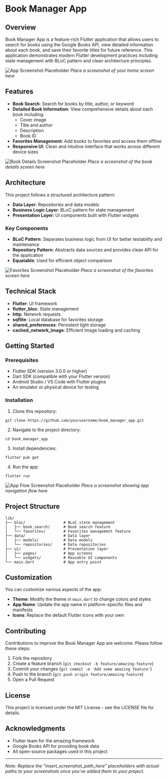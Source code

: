 # Book Manager App

## Overview

Book Manager App is a feature-rich Flutter application that allows users to search for books using the Google Books API, view detailed information about each book, and save their favorite titles for future reference. This application demonstrates modern Flutter development practices including state management with BLoC pattern and clean architecture principles.

![App Screenshot Placeholder](insert_screenshot_path_here)
*Place a screenshot of your home screen here*

## Features

- **Book Search**: Search for books by title, author, or keyword
- **Detailed Book Information**: View comprehensive details about each book including:
  - Cover image
  - Title and author
  - Description
  - Book ID
- **Favorites Management**: Add books to favorites and access them offline
- **Responsive UI**: Clean and intuitive interface that works across different device sizes

![Book Details Screenshot Placeholder](insert_screenshot_path_here)
*Place a screenshot of the book details screen here*

## Architecture

This project follows a structured architecture pattern:

- **Data Layer**: Repositories and data models
- **Business Logic Layer**: BLoC pattern for state management
- **Presentation Layer**: UI components built with Flutter widgets

### Key Components

- **BLoC Pattern**: Separates business logic from UI for better testability and maintenance
- **Repository Pattern**: Abstracts data sources and provides clean API for the application
- **Equatable**: Used for efficient object comparison

![Favorites Screenshot Placeholder](insert_screenshot_path_here)
*Place a screenshot of the favorites screen here*

## Technical Stack

- **Flutter**: UI framework
- **flutter_bloc**: State management
- **http**: Network requests
- **sqflite**: Local database for favorites storage
- **shared_preferences**: Persistent light storage
- **cached_network_image**: Efficient image loading and caching

## Getting Started

### Prerequisites

- Flutter SDK (version 3.0.0 or higher)
- Dart SDK (compatible with your Flutter version)
- Android Studio / VS Code with Flutter plugins
- An emulator or physical device for testing

### Installation

1. Clone this repository:
```
git clone https://github.com/yourusername/book_manager_app.git
```

2. Navigate to the project directory:
```
cd book_manager_app
```

3. Install dependencies:
```
flutter pub get
```

4. Run the app:
```
flutter run
```

![App Flow Screenshot Placeholder](insert_screenshot_path_here)
*Place a screenshot showing app navigation flow here*

## Project Structure

```
lib/
├── bloc/                 # BLoC state management
│   ├── book_search/      # Book search feature
│   └── favorites/        # Favorites management feature
├── data/                 # Data layer
│   ├── models/           # Data models
│   └── repositories/     # Data repositories
├── ui/                   # Presentation layer
│   ├── pages/            # App screens
│   └── widgets/          # Reusable UI components
└── main.dart             # App entry point
```

## Customization

You can customize various aspects of the app:

- **Theme**: Modify the theme in `main.dart` to change colors and styles
- **App Name**: Update the app name in platform-specific files and manifests
- **Icons**: Replace the default Flutter icons with your own

## Contributing

Contributions to improve the Book Manager App are welcome. Please follow these steps:

1. Fork the repository
2. Create a feature branch (`git checkout -b feature/amazing-feature`)
3. Commit your changes (`git commit -m 'Add some amazing feature'`)
4. Push to the branch (`git push origin feature/amazing-feature`)
5. Open a Pull Request

## License

This project is licensed under the MIT License - see the LICENSE file for details.

## Acknowledgments

- Flutter team for the amazing framework
- Google Books API for providing book data
- All open-source packages used in this project

---

*Note: Replace the "insert_screenshot_path_here" placeholders with actual paths to your screenshots once you've added them to your project.*
